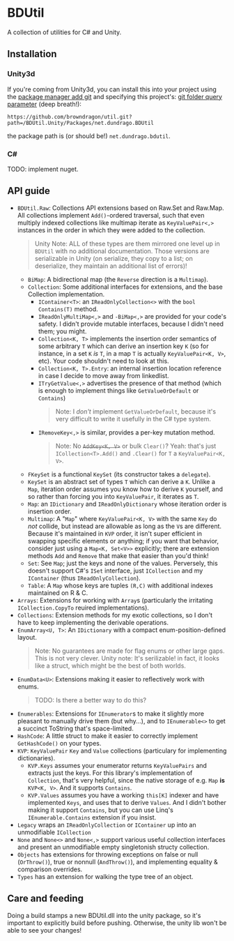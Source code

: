 # BDUtil

A collection of utilities for C# and Unity.

## Installation
### Unity3d
If you're coming from Unity3d, you can install this into your project using the
[package manager add git](https://docs.unity3d.com/Manual/upm-ui-giturl.html) and specifying this project's:
[git folder query parameter](https://forum.unity.com/threads/some-feedback-on-package-manager-git-support.743345/#post-5425311) (deep breath!):
```
https://github.com/browndragon/util.git?path=/BDUtil.Unity/Packages/net.dundrago.BDUtil
```
the package path is (or should be!) `net.dundrago.bdutil`.

### C#
TODO: implement nuget.

## API guide
* `BDUtil.Raw`: Collections API extensions based on Raw.Set and Raw.Map.
  All collections implement `Add()`-ordered traversal, such that even multiply indexed collections like multimap iterate as `KeyValuePair<,>` instances in the order in which they were added to the collection.
  > Unity Note: ALL of these types are them mirrored one level up in `BDUtil` with no additional documentation. Those versions are serializable in Unity (on serialize, they copy to a list; on deserialize, they maintain an additional list of errors)!
  * `BiMap`: A bidirectional map (the `Reverse` direction is a `Multimap`).
  * `Collection`: Some additional interfaces for extensions, and the base Collection implementation.
    * `IContainer<T>`: an `IReadOnlyCollection<>` with the `bool Contains(T)` method.
    * `IReadOnlyMultiMap<,>` and `-BiMap<,>` are provided for your code's safety. I didn't provide mutable interfaces, because I didn't need them; you might.
    * `Collection<K, T>` implements the insertion order semantics of some arbitrary `T` which can derive an insertion key `K` (so for instance, in a set `K` _is_ `T`, in a map `T` is actually `KeyValuePair<K, V>`, etc). Your code shouldn't need to look at this.
    * `Collection<K, T>.Entry`: an internal insertion location reference in case I decide to move away from linkedlist.
    * `ITryGetValue<,>` advertises the presence of that method (which is enough to implement things like `GetValueOrDefault` or `Contains`)
      > Note: I _don't_ implement `GetValueOrDefault`, because it's very difficult to write it usefully in the C# type system.
    * `IRemoveKey<,>` is similar, provides a per-key mutation method.
      > Note: No ~~`AddKey<K, V>`~~ or bulk `Clear()`? Yeah: that's just `ICollection<T>.Add()` and `.Clear()` for `T` a `KeyValuePair<K, V>`.
  * `FKeySet` is a functional `KeySet` (its constructor takes a `delegate`).
  * `KeySet` is an abstract set of types `T` which can derive a `K`. Unlike a `Map`, iteration order assumes you know how to derive `K` yourself, and so rather than forcing you into `KeyValuePair`, it iterates as `T`.
  * `Map`: an `IDictionary` and `IReadOnlyDictionary` whose iteration order is insertion order.
  * `Multimap`: A "`Map`" where `KeyValuePair<K, V>` with the same `Key` do *not* collide, but instead are allowable as long as the `V`s are different. Because it's maintained in `KVP` order, it isn't super efficient in swapping specific elements or anything; if you want that behavior, consider just using a `Map<K, Set<V>>` explicitly; there are extension methods `Add` and `Remove` that make that easier than you'd think!
  * `Set`: See `Map`; just the keys and none of the values. Perversely, this doesn't support C#'s `ISet` interface, just `ICollection` and my `IContainer` (thus `IReadOnlyCollection`).
  * `Table`: A `Map` whose keys are tuples `(R,C)` with additional indexes maintained on R & C.
* `Arrays`: Extensions for working with `Array`s (particularly the irritating `ICollection.CopyTo` reuired implementations).
* `Collections`: Extension methods for my exotic collections, so I don't have to keep implementing the derivable operations.
* `EnumArray<U, T>`: An `IDictionary` with a compact enum-position-defined layout.
  > Note: No guarantees are made for flag enums or other large gaps. This is not very clever.
  > Unity note: It's serilizable! in fact, it looks like a struct, which might be the best of both worlds.
* `EnumData<U>`: Extensions making it easier to reflectively work with enums.
  > TODO: Is there a better way to do this?
* `Enumerables`: Extensions for `IEnumerator`s to make it slightly more pleasant to manually drive them (but why...), and to `IEnumerable<>` to get a succinct ToString that's space-limited.
* `HashCode`: A little struct to make it easier to correctly implement `GetHashCode()` on your types.
* `KVP`: `KeyValuePair` `Key` and `Value` collections (particulary for implementing dictionaries).
  * `KVP.Keys` assumes your enumerator returns `KeyValuePairs` and extracts just the keys. For this library's implementation of `Collection`, that's very helpful, since the native storage of e.g. `Map` **is** `KVP<K, V>`. And it supports `Contains`.
  * `KVP.Values` assumes you have a working `this[K]` indexer and have implemented `Keys`, and uses that to derive `Values`. And I didn't bother making it support `Contains`, but you can use Linq's `IEnumerable.Contains` extension if you insist.
* `Legacy` wraps an `IReadOnlyCollection` or `IContainer` up into an unmodifiable `ICollection`
* `None` and `None<>` and `None<,>` support various useful collection interfaces and present an unmodifiable empty singletonish structy collection.
* `Objects` has extensions for throwing exceptions on false or null (`OrThrow()`), true or nonnull (`AndThrow()`), and implementing equality & comparison overrides.
* `Types` has an extension for walking the type tree of an object.

## Care and feeding
Doing a build stamps a new BDUtil.dll into the unity package, so it's important to explicitly build before pushing.
Otherwise, the unity lib won't be able to see your changes!

